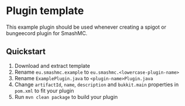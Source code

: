 # Plugin template

This example plugin should be used whenever creating a spigot or bungeecord plugin for SmashMC.

## Quickstart
1. Download and extract template
2. Rename `eu.smashmc.example` to `eu.smashmc.<lowercase-plugin-name>`
3. Rename `ExamplePlugin.java` to `<plugin-name>Plugin.java`
4. Change `artifactId`, `name`, `description` and `bukkit.main` properties in `pom.xml` to fit your plugin
5. Run `mvn clean package` to build your plugin
